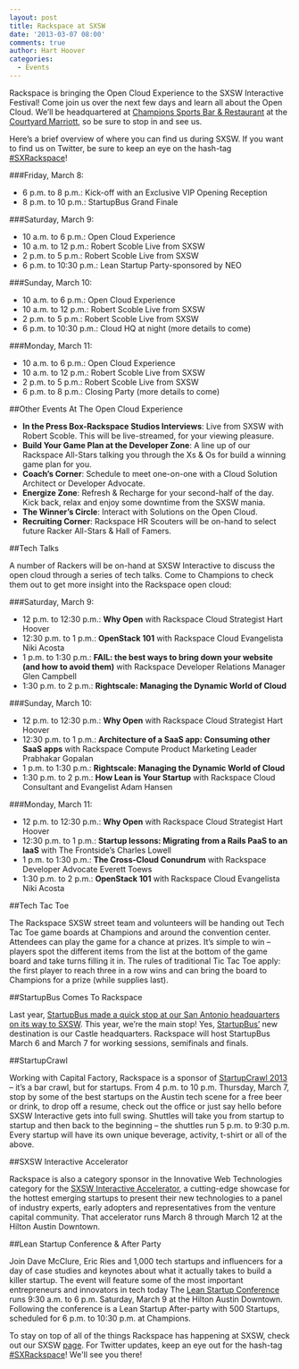 ```yaml
---
layout: post
title: Rackspace at SXSW
date: '2013-03-07 08:00'
comments: true
author: Hart Hoover
categories:
  - Events
---
```

Rackspace is bringing the Open Cloud Experience to the SXSW Interactive Festival! Come join us over the next few days and learn all about the Open Cloud. We’ll be headquartered at [Champions Sports Bar & Restaurant](https://www.championsaustin.com/) at the [Courtyard Marriott](https://goo.gl/maps/YiQT4), so be sure to stop in and see us.<!-- more -->

Here’s a brief overview of where you can find us during SXSW. If you want to find us on Twitter, be sure to keep an eye on the hash-tag [#SXRackspace](https://twitter.com/search?q=%23SXRackspace&src=hash)!

###Friday, March 8:

* 6 p.m. to 8 p.m.: Kick-off with an Exclusive VIP Opening Reception
* 8 p.m. to 10 p.m.: StartupBus Grand Finale

###Saturday, March 9:

* 10 a.m. to 6 p.m.: Open Cloud Experience
* 10 a.m. to 12 p.m.:  Robert Scoble Live from SXSW
* 2 p.m. to 5 p.m.:  Robert Scoble Live from SXSW
* 6 p.m. to 10:30 p.m.: Lean Startup Party-sponsored by NEO

###Sunday, March 10:

* 10 a.m. to 6 p.m.: Open Cloud Experience
* 10 a.m. to 12 p.m.:  Robert Scoble Live from SXSW
* 2 p.m. to 5 p.m.:  Robert Scoble Live from SXSW
* 6 p.m. to 10:30 p.m.: Cloud HQ at night (more details to come)

###Monday, March 11:

* 10 a.m. to 6 p.m.: Open Cloud Experience
* 10 a.m. to 12 p.m.:  Robert Scoble Live from SXSW
* 2 p.m. to 5 p.m.:  Robert Scoble Live from SXSW
* 6 p.m. to 8 p.m.: Closing Party (more details to come)

##Other Events At The Open Cloud Experience

* **In the Press Box-Rackspace Studios Interviews**: Live from SXSW with Robert Scoble.  This will be live-streamed, for your viewing pleasure.
* **Build Your Game Plan at the Developer Zone**: A line up of our Rackspace All-Stars talking you through the Xs & Os for build a winning game plan for you.
* **Coach’s Corner**: Schedule to meet one-on-one with a Cloud Solution Architect or Developer Advocate.
* **Energize Zone**: Refresh & Recharge for your second-half of the day. Kick back, relax and enjoy some downtime from the SXSW mania.
* **The Winner’s Circle**: Interact with Solutions on the Open Cloud.
* **Recruiting Corner**: Rackspace HR Scouters will be on-hand to select future Racker All-Stars & Hall of Famers.

##Tech Talks

A number of Rackers will be on-hand at SXSW Interactive to discuss the open cloud through a series of tech talks. Come to Champions to check them out to get more insight into the Rackspace open cloud:

###Saturday, March 9:

* 12 p.m. to 12:30 p.m.: **Why Open** with Rackspace Cloud Strategist Hart Hoover
* 12:30 p.m. to 1 p.m.: **OpenStack 101** with Rackspace Cloud Evangelista Niki Acosta
* 1 p.m. to 1:30 p.m.: **FAIL: the best ways to bring down your website (and how to avoid them)** with Rackspace Developer Relations Manager Glen Campbell
* 1:30 p.m. to 2 p.m.: **Rightscale: Managing the Dynamic World of Cloud**

###Sunday, March 10:

* 12 p.m. to 12:30 p.m.: **Why Open** with Rackspace Cloud Strategist Hart Hoover
* 12:30  p.m. to 1 p.m.: **Architecture of a SaaS app: Consuming other SaaS apps** with Rackspace Compute Product Marketing Leader  Prabhakar Gopalan
* 1 p.m. to 1:30 p.m.: **Rightscale:  Managing the Dynamic World of Cloud**
* 1:30 p.m. to 2 p.m.: **How Lean is Your Startup** with Rackspace Cloud Consultant and Evangelist Adam Hansen

###Monday, March 11:

* 12 p.m. to 12:30 p.m.: **Why Open** with Rackspace Cloud Strategist Hart Hoover
* 12:30 p.m. to 1 p.m.: **Startup lessons: Migrating from a Rails PaaS to an IaaS** with The Frontside’s Charles Lowell
* 1 p.m. to 1:30 p.m.: **The Cross-Cloud Conundrum** with Rackspace Developer Advocate Everett Toews
* 1:30 p.m. to 2 p.m.: **OpenStack 101** with Rackspace Cloud Evangelista Niki Acosta

##Tech Tac Toe

The Rackspace SXSW street team and volunteers will be handing out Tech Tac Toe game boards at Champions and around the convention center. Attendees can play the game for a chance at prizes. It’s simple to win – players spot the different items from the list at the bottom of the game board and take turns filling it in. The rules of traditional Tic Tac Toe apply: the first player to reach three in a row wins and can bring the board to Champions for a prize (while supplies last).

##StartupBus Comes To Rackspace

Last year, [StartupBus made a quick stop at our San Antonio headquarters on its way to SXSW](https://www.rackspace.com/blog/startupbus-roll-into-rackspace/). This year, we’re the main stop! Yes, [StartupBus’](https://startupbus.com/americas/) new destination is our Castle headquarters. Rackspace will host StartupBus March 6 and March 7 for working sessions, semifinals and finals.

##StartupCrawl

Working with Capital Factory, Rackspace is a sponsor of [StartupCrawl 2013](https://sxswstartupcrawl.eventbrite.com/) – it’s a bar crawl, but for startups. From 4 p.m. to 10 p.m. Thursday, March 7, stop by some of the best startups on the Austin tech scene for a free beer or drink, to drop off a resume, check out the office or just say hello before SXSW Interactive gets into full swing. Shuttles will take you from startup to startup and then back to the beginning – the shuttles run 5 p.m. to 9:30 p.m. Every startup will have its own unique beverage, activity, t-shirt or all of the above.

##SXSW Interactive Accelerator

Rackspace is also a category sponsor in the Innovative Web Technologies category for the [SXSW Interactive Accelerator](https://sxsw.com/interactive/startupvillage/accelerator), a cutting-edge showcase for the hottest emerging startups to present their new technologies to a panel of industry experts, early adopters and representatives from the venture capital community. That accelerator runs March 8 through March 12 at the Hilton Austin Downtown.

##Lean Startup Conference & After Party

Join Dave McClure, Eric Ries and 1,000 tech startups and influencers for a day of case studies and keynotes about what it actually takes to build a killer startup. The event will feature some of the most important entrepreneurs and innovators in tech today The [Lean Startup Conference](https://leanstartupsxsw.co/) runs 9:30 a.m. to 6 p.m. Saturday, March 9 at the Hilton Austin Downtown. Following the conference is a Lean Startup After-party with 500 Startups, scheduled for 6 p.m. to 10:30 p.m. at Champions.

To stay on top of all of the things Rackspace has happening at SXSW, check out our SXSW [page](https://try.rackspace.com/sxsw/). For Twitter updates, keep an eye out for the hash-tag [#SXRackspace](https://twitter.com/search?q=%23SXRackspace&src=hash)! We'll see you there!
